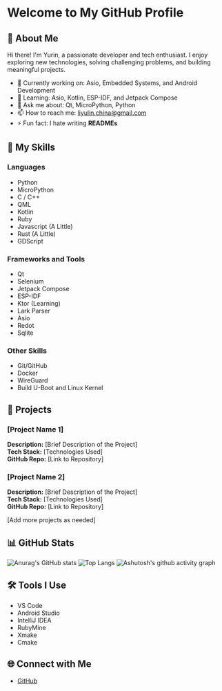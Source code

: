 # Welcome to My GitHub Profile

## 👋 About Me

Hi there! I'm Yurin, a passionate developer and tech enthusiast. I enjoy exploring new technologies, solving challenging problems, and building meaningful projects.

- 🔭 Currently working on: Asio, Embedded Systems, and Android Development
- 🌱 Learning: Asio, Kotlin, ESP-IDF, and Jetpack Compose
- 💬 Ask me about: Qt, MicroPython, Python
- 📫 How to reach me: liyulin.china@gmail.com
- ⚡ Fun fact: I hate writing **READMEs**

## 🚀 My Skills

### Languages

- Python
- MicroPython
- C / C++
- QML
- Kotlin
- Ruby
- Javascript (A Little)
- Rust (A Little)
- GDScript

### Frameworks and Tools

- Qt
- Selenium
- Jetpack Compose
- ESP-IDF
- Ktor (Learning)
- Lark Parser
- Asio
- Redot
- Sqlite

### Other Skills

- Git/GitHub
- Docker
- WireGuard
- Build U-Boot and Linux Kernel

## 📂 Projects

### [Project Name 1]

**Description:** [Brief Description of the Project]\
**Tech Stack:** [Technologies Used]\
**GitHub Repo:** [Link to Repository]

### [Project Name 2]

**Description:** [Brief Description of the Project]\
**Tech Stack:** [Technologies Used]\
**GitHub Repo:** [Link to Repository]

[Add more projects as needed]

## 📊 GitHub Stats

![Anurag's GitHub stats](https://github-readme-stats.vercel.app/api?username=LiYulin-s&show_icons=true&theme=dracula)
![Top Langs](https://github-readme-stats.vercel.app/api/top-langs/?username=LiYulin-s&theme=dracula)
![Ashutosh's github activity graph](https://github-readme-activity-graph.vercel.app/graph?username=LiYulin-s&theme=dracula)


## 🛠️ Tools I Use

- VS Code
- Android Studio
- IntelliJ IDEA
- RubyMine
- Xmake
- Cmake

## 🌐 Connect with Me

- [GitHub](https://github.com/LiYulin-s)

